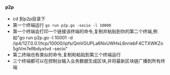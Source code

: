 #### p2p
* cd 到p2p目录下
* 第一个终端运行 `go run p2p.go -secio -l 10000`
* 第一个终端会打印一个链接该终端的命令,复制并粘贴到你的第二个终端,例如"go run p2p.go -l 10001 -d /ip4/127.0.0.1/tcp/10000/ipfs/QmVGUPLa6NxUWHxL6nriebF4CTXWKZo5giVm7eRbdyxtvd -secio"
* 第二终端也有类似的命令,复制和粘贴到第三个终端运行
* 三个终端都可以在控制台输入业务数据生成区块,并将最新区块链广播到所有终端
